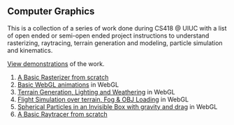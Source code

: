 ## Computer Graphics

This is a collection of a series of work done during CS418 @ UIUC with a list of open ended or semi-open ended project instructions to understand rasterizing, raytracing, terrain generation and modeling, particle simulation and kinematics.

[View demonstrations](https://sanjitk7.github.io/InteractiveComputerGraphics/) of the work.

1. [A Basic Rasterizer from scratch](./mp1)
2. [Basic WebGL animations](./mp2/index.html) in WebGL
3. [Terrain Generation, Lighting and Weathering](./mp3) in WebGL
4. [Flight Simulation over terrain, Fog & OBJ Loading](./mp4/) in WebGL
5. [Spherical Particles in an Invisible Box with gravity and drag](./mp5/) in WebGL
6. [A Basic Raytracer from scratch](./4crMP/)
